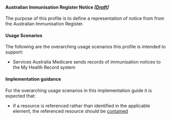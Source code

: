 #### Australian Immunisation Register Notice  *[[Draft](http://hl7.org/fhir/stu3/valueset-publication-status.html)]*
The purpose of this profile is to define a representation of notice from from the Australian Immunisation Register.

#### Usage Scenarios
The following are the overarching usage scenarios this profile is intended to support:
* Services Australia Medicare sends records of immunisation notices to the My Health Record system

#### Implementation guidance
For the overarching usage scenarios in this implementation guide it is expected that:
* if a resource is referenced rather than identified in the applicable element, the referenced resource should be [contained](https://www.hl7.org/fhir/STU3/references.html#contained)

